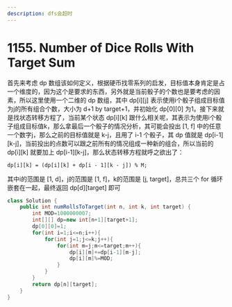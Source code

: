 ```yaml
---
description: dfs会超时
---
```


# 1155. Number of Dice Rolls With Target Sum

首先来考虑 dp 数组该如何定义，根据硬币找零系列的启发，目标值本身肯定是占一个维度的，因为这个是要求的东西，另外就是当前骰子的个数也是要考虑的因素，所以这里使用一个二维的 dp 数组，其中 dp\[i]\[j] 表示使用i个骰子组成目标值为j的所有组合个数，大小为 d+1 by target+1，并初始化 dp\[0]\[0] 为1。接下来就是找状态转移方程了，当前某个状态 dp\[i]\[k] 跟什么相关呢，其表示为使用i个骰子组成目标值k，那么拿最后一个骰子的情况分析，其可能会投出 \[1, f] 中的任意一个数字j，那么之前的目标值就是 k-j，且用了 i-1 个骰子，其 dp 值就是 dp\[i-1]\[k-j]，当前投出的点数可以跟之前所有的情况组成一种新的组合，所以当前的 dp\[i]\[k] 就要加上 dp\[i-1]\[k-j]，那么状态转移方程就呼之欲出了：

`dp[i][k] = (dp[i][k] + dp[i - 1][k - j]) % M;`

其中i的范围是 \[1, d]，j的范围是 \[1, f]，k的范围是 \[j, target]，总共三个 for 循环嵌套在一起，最终返回 dp\[d]\[target] 即可

```java
class Solution {
    public int numRollsToTarget(int n, int k, int target) {
        int MOD=1000000007;
        int[][] dp=new int[n+1][target+1];
        dp[0][0]=1;
        for(int i=1;i<=n;i++){
            for(int j=1;j<=k;j++){
                for(int m=j;m<=target;m++){
                    dp[i][m]+=dp[i-1][m-j];
                    dp[i][m]%=MOD;
                }
            }
        }
        return dp[n][target];
    }
}
```

